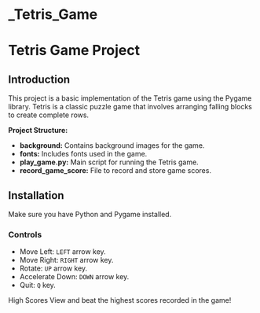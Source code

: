 # _Tetris_Game


# Tetris Game Project

## Introduction

This project is a basic implementation of the Tetris game using the Pygame library. Tetris is a classic puzzle game that involves arranging falling blocks to create complete rows.


**Project Structure:**
- **background:** Contains background images for the game.
- **fonts:** Includes fonts used in the game.
- **play_game.py:** Main script for running the Tetris game.
- **record_game_score:** File to record and store game scores.


## Installation

Make sure you have Python and Pygame installed. 

### Controls
- Move Left: `LEFT` arrow key.
- Move Right: `RIGHT` arrow key.
- Rotate: `UP` arrow key.
- Accelerate Down: `DOWN` arrow key.
- Quit: `Q` key.



High Scores
View and beat the highest scores recorded in the game!


